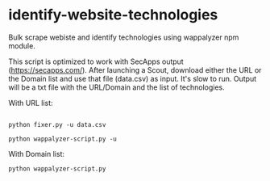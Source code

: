 # identify-website-technologies
Bulk scrape webiste and identify technologies using wappalyzer npm module. 

This script is optimized to work with SecApps output (https://secapps.com/). After launching a Scout, download either the URL or the Domain list and use that file (data.csv) as input.
It's slow to run. Output will be a txt file with the URL/Domain and the list of technologies.

With URL list:
```

python fixer.py -u data.csv

python wappalyzer-script.py -u
```

With Domain list:
```
python wappalyzer-script.py
```
